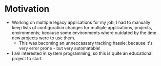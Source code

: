 # Motivation

- Working on multiple legacy applications for my job, I had to manually keep lists of configuration changes for multiple applications, projects, environments; because some environments where outdated by the time new projects were to use them.
  - This was becoming an unneccassary tracking hassle; because it's very error prone - but very automatable!
- I am interested in system programming, so this is quite an educational project to start. 
